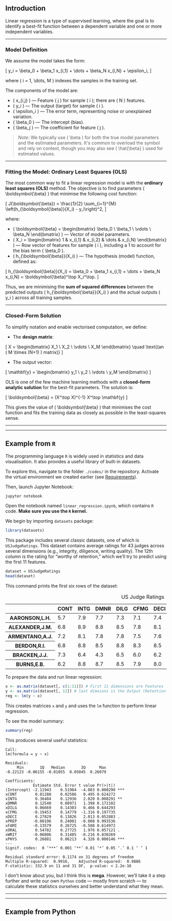 ## Introduction

Linear regression is a type of supervised learning, where the goal is to identify a best-fit function between a dependent variable and one or more independent variables.

---

### Model Definition

We assume the model takes the form:

\[
y_i = \beta_0 + \beta_1 x_{i,1} + \dots + \beta_N x_{i,N} + \epsilon_i,
\]

where \( i = 1, \dots, M \) indexes the samples in the training set.

The components of the model are:

- \( x_{i,j} \) — Feature \( j \) for sample \( i \); there are \( N \) features.
- \( y_i \) — The output (target) for sample \( i \).
- \( \epsilon_i \) — The error term, representing noise or unexplained variation.
- \( \beta_0 \) — The intercept (bias).
- \( \beta_j \) — The coefficient for feature \( j \).

> *Note:* We typically use \( \beta \) for both the true model parameters and the estimated parameters. It's common to overload the symbol and rely on context, though you may also see \( \hat{\beta} \) used for estimated values.

---

### Fitting the Model: Ordinary Least Squares (OLS)

The most common way to fit a linear regression model is with the **ordinary least squares (OLS)** method. The objective is to find parameters \( \boldsymbol{\beta} \) that minimise the following cost function:

\[
J(\boldsymbol{\beta}) = \frac{1}{2} \sum_{i=1}^{M} \left(h_{\boldsymbol{\beta}}(X_i) - y_i\right)^2,
\]

where:

- \( \boldsymbol{\beta} = \begin{bmatrix} \beta_0 \\ \beta_1 \\ \vdots \\ \beta_N \end{bmatrix} \) — Vector of model parameters.
- \( X_i = \begin{bmatrix} 1 & x_{i,1} & x_{i,2} & \dots & x_{i,N} \end{bmatrix} \) — Row vector of features for sample \( i \), including a 1 to account for the bias term \( \beta_0 \).
- \( h_{\boldsymbol{\beta}}(X_i) \) — The hypothesis (model) function, defined as:

\[
h_{\boldsymbol{\beta}}(X_i) = \beta_0 + \beta_1 x_{i,1} + \dots + \beta_N x_{i,N} = \boldsymbol{\beta}^\top X_i^\top.
\]

Thus, we are minimising the **sum of squared differences** between the predicted outputs \( h_{\boldsymbol{\beta}}(X_i) \) and the actual outputs \( y_i \) across all training samples.

---

### Closed-Form Solution

To simplify notation and enable vectorised computation, we define:

- The **design matrix**:

\[
X = \begin{bmatrix}
X_1 \\
X_2 \\
\vdots \\
X_M
\end{bmatrix}
\quad \text{(an \( M \times (N+1) \) matrix)}
\]

- The output vector:

\[
\mathbf{y} = \begin{bmatrix}
y_1 \\
y_2 \\
\vdots \\
y_M
\end{bmatrix}
\]

OLS is one of the few machine learning methods with a **closed-form analytic solution** for the best-fit parameters. The solution is:

\[
\boldsymbol{\beta} = (X^\top X)^{-1} X^\top \mathbf{y}
\]

This gives the value of \( \boldsymbol{\beta} \) that minimises the cost function and fits the training data as closely as possible in the least-squares sense.

<hr>
<hr>

## Example from `R`

The programming language `R` is widely used in statistics and data visualisation. It also provides a useful library of built-in datasets.

To explore this, navigate to the folder `./codes/` in the repository. Activate the virtual environment we created earlier (see [Requirements](requirements.md)).

Then, launch Jupyter Notebook:

``` bash {linenums="1", title='console'}
jupyter notebook
```

Open the notebook named `linear_regression.ipynb`, which contains `R` code. **Make sure you use the `R` kernel.** 

We begin by importing `datasets` package:

```r {linenums="1", title='R'}
library(datasets)
```

This package includes several classic datasets, one of which is `USJudgeRatings`. This dataset contains average ratings for 43 judges across several dimensions (e.g., integrity, diligence, writing quality). The 12th column is the rating for “worthy of retention,” which we’ll try to predict using the first 11 features.

```r {linenums="1", title='R'}
dataset = USJudgeRatings
head(dataset)
```
This command prints the first six rows of the dataset:

<table class="dataframe">
<caption>US Judge Ratings</caption>
<thead>
	<tr><th></th><th scope=col>CONT</th><th scope=col>INTG</th><th scope=col>DMNR</th><th scope=col>DILG</th><th scope=col>CFMG</th><th scope=col>DECI</th><th scope=col>PREP</th><th scope=col>FAMI</th><th scope=col>ORAL</th><th scope=col>WRIT</th><th scope=col>PHYS</th><th scope=col>RTEN</th></tr>
</thead>
<tbody>
	<tr><th scope=row>AARONSON,L.H.</th><td>5.7</td><td>7.9</td><td>7.7</td><td>7.3</td><td>7.1</td><td>7.4</td><td>7.1</td><td>7.1</td><td>7.1</td><td>7.0</td><td>8.3</td><td>7.8</td></tr>
	<tr><th scope=row>ALEXANDER,J.M.</th><td>6.8</td><td>8.9</td><td>8.8</td><td>8.5</td><td>7.8</td><td>8.1</td><td>8.0</td><td>8.0</td><td>7.8</td><td>7.9</td><td>8.5</td><td>8.7</td></tr>
	<tr><th scope=row>ARMENTANO,A.J.</th><td>7.2</td><td>8.1</td><td>7.8</td><td>7.8</td><td>7.5</td><td>7.6</td><td>7.5</td><td>7.5</td><td>7.3</td><td>7.4</td><td>7.9</td><td>7.8</td></tr>
	<tr><th scope=row>BERDON,R.I.</th><td>6.8</td><td>8.8</td><td>8.5</td><td>8.8</td><td>8.3</td><td>8.5</td><td>8.7</td><td>8.7</td><td>8.4</td><td>8.5</td><td>8.8</td><td>8.7</td></tr>
	<tr><th scope=row>BRACKEN,J.J.</th><td>7.3</td><td>6.4</td><td>4.3</td><td>6.5</td><td>6.0</td><td>6.2</td><td>5.7</td><td>5.7</td><td>5.1</td><td>5.3</td><td>5.5</td><td>4.8</td></tr>
	<tr><th scope=row>BURNS,E.B.</th><td>6.2</td><td>8.8</td><td>8.7</td><td>8.5</td><td>7.9</td><td>8.0</td><td>8.1</td><td>8.0</td><td>8.0</td><td>8.0</td><td>8.6</td><td>8.6</td></tr>
</tbody>
</table>

To prepare the data and run linear regression:

```r {linenums="1", title='R'}
x <- as.matrix(dataset[, c(1:11)]) # First 11 dimensions are Features
y <- as.matrix(dataset[, 12]) # last dimeions is the Output (Retention rating)
reg <- lm(y ~ x)
```

This creates matrices `x` and `y` and uses the `lm` function to perform linear regression.


To see the model summary:

```r {linenums="1", title='R'}
summary(reg)
```

This produces several useful statistics:
``` {title='Output'}
Call:
lm(formula = y ~ x)

Residuals:
     Min       1Q   Median       3Q      Max
-0.22123 -0.06155 -0.01055  0.05045  0.26079

Coefficients:
            Estimate Std. Error t value Pr(>|t|)
(Intercept) -2.11943    0.51904  -4.083 0.000290 ***
xCONT        0.01280    0.02586   0.495 0.624272
xINTG        0.36484    0.12936   2.820 0.008291 **
xDMNR        0.12540    0.08971   1.398 0.172102
xDILG        0.06669    0.14303   0.466 0.644293
xCFMG       -0.19453    0.14779  -1.316 0.197735
xDECI        0.27829    0.13826   2.013 0.052883 .
xPREP       -0.00196    0.24001  -0.008 0.993536
xFAMI       -0.13579    0.26725  -0.508 0.614972
xORAL        0.54782    0.27725   1.976 0.057121 .
xWRIT       -0.06806    0.31485  -0.216 0.830269
xPHYS        0.26881    0.06213   4.326 0.000146 ***
---
Signif. codes:  0 ‘***’ 0.001 ‘**’ 0.01 ‘*’ 0.05 ‘.’ 0.1 ‘ ’ 1

Residual standard error: 0.1174 on 31 degrees of freedom
Multiple R-squared:  0.9916,	Adjusted R-squared:  0.9886
F-statistic: 332.9 on 11 and 31 DF,  p-value: < 2.2e-16
```

I don't know about you, but I think this is **mega**. However, we’ll take it a step further and write our own `Python` code — mostly from scratch — to calculate these statistics ourselves and better understand what they mean.

<hr>
<hr>

## Example from Python

